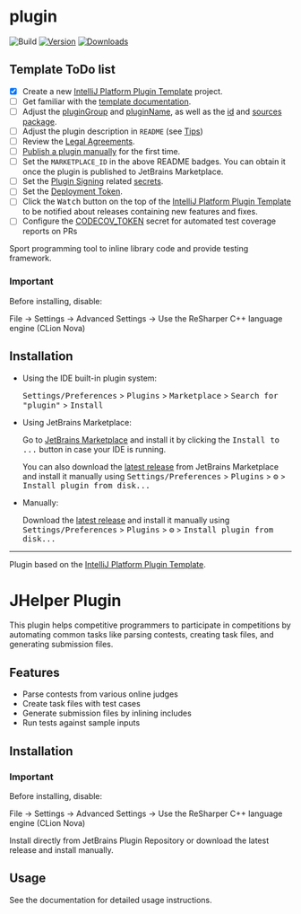 # plugin

![Build](https://github.com/emli/plugin/workflows/Build/badge.svg)
[![Version](https://img.shields.io/jetbrains/plugin/v/7541-jhelper.svg)](https://plugins.jetbrains.com/plugin/7541-jhelper)
[![Downloads](https://img.shields.io/jetbrains/plugin/d/7541-jhelper.svg)](https://plugins.jetbrains.com/plugin/7541-jhelper)

## Template ToDo list
- [x] Create a new [IntelliJ Platform Plugin Template][template] project.
- [ ] Get familiar with the [template documentation][template].
- [ ] Adjust the [pluginGroup](./gradle.properties) and [pluginName](./gradle.properties), as well as the [id](./src/main/resources/META-INF/plugin.xml) and [sources package](./src/main/kotlin).
- [ ] Adjust the plugin description in `README` (see [Tips][docs:plugin-description])
- [ ] Review the [Legal Agreements](https://plugins.jetbrains.com/docs/marketplace/legal-agreements.html?from=IJPluginTemplate).
- [ ] [Publish a plugin manually](https://plugins.jetbrains.com/docs/intellij/publishing-plugin.html?from=IJPluginTemplate) for the first time.
- [ ] Set the `MARKETPLACE_ID` in the above README badges. You can obtain it once the plugin is published to JetBrains Marketplace.
- [ ] Set the [Plugin Signing](https://plugins.jetbrains.com/docs/intellij/plugin-signing.html?from=IJPluginTemplate) related [secrets](https://github.com/JetBrains/intellij-platform-plugin-template#environment-variables).
- [ ] Set the [Deployment Token](https://plugins.jetbrains.com/docs/marketplace/plugin-upload.html?from=IJPluginTemplate).
- [ ] Click the <kbd>Watch</kbd> button on the top of the [IntelliJ Platform Plugin Template][template] to be notified about releases containing new features and fixes.
- [ ] Configure the [CODECOV_TOKEN](https://docs.codecov.com/docs/quick-start) secret for automated test coverage reports on PRs

<!-- Plugin description -->

Sport programming tool to inline library code and provide testing framework.

### Important

Before installing, disable:

File → Settings → Advanced Settings → Use the ReSharper C++ language engine (CLion Nova)

<!-- Plugin description end -->

## Installation

- Using the IDE built-in plugin system:
  
  <kbd>Settings/Preferences</kbd> > <kbd>Plugins</kbd> > <kbd>Marketplace</kbd> > <kbd>Search for "plugin"</kbd> >
  <kbd>Install</kbd>
  
- Using JetBrains Marketplace:

  Go to [JetBrains Marketplace](https://plugins.jetbrains.com/plugin/7541-jhelper) and install it by clicking the <kbd>Install to ...</kbd> button in case your IDE is running.

  You can also download the [latest release](https://plugins.jetbrains.com/plugin/7541-jhelper/versions) from JetBrains Marketplace and install it manually using
  <kbd>Settings/Preferences</kbd> > <kbd>Plugins</kbd> > <kbd>⚙️</kbd> > <kbd>Install plugin from disk...</kbd>

- Manually:

  Download the [latest release](https://github.com/emli/plugin/releases/latest) and install it manually using
  <kbd>Settings/Preferences</kbd> > <kbd>Plugins</kbd> > <kbd>⚙️</kbd> > <kbd>Install plugin from disk...</kbd>


---
Plugin based on the [IntelliJ Platform Plugin Template][template].

[template]: https://github.com/JetBrains/intellij-platform-plugin-template
[docs:plugin-description]: https://plugins.jetbrains.com/docs/intellij/plugin-user-experience.html#plugin-description-and-presentation

# JHelper Plugin

This plugin helps competitive programmers to participate in competitions by automating common tasks like parsing contests, creating task files, and generating submission files.

## Features

- Parse contests from various online judges
- Create task files with test cases
- Generate submission files by inlining includes
- Run tests against sample inputs

## Installation

### Important

Before installing, disable:

File → Settings → Advanced Settings → Use the ReSharper C++ language engine (CLion Nova)

Install directly from JetBrains Plugin Repository or download the latest release and install manually.

## Usage

See the documentation for detailed usage instructions.